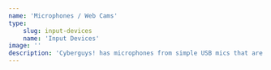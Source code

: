 ```yaml
---
name: 'Microphones / Web Cams'
type:
    slug: input-devices
    name: 'Input Devices'
image: ''
description: 'Cyberguys! has microphones from simple USB mics that are optimized for VoIP (voice-over-IP) to premium-quality mics suitable for studio recording and podcasts. We also offer a full range of webcams that are perfect for use with Skype, Yahoo & Windows Live chat.'
---
```

